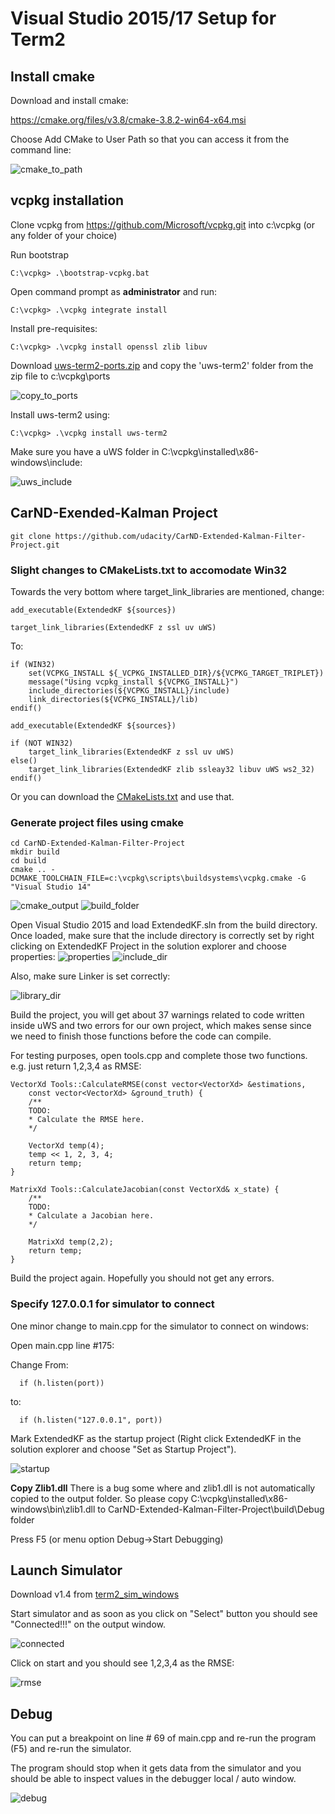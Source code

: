 # Visual Studio 2015/17 Setup for Term2

[//]: # (Image References)
[copy_to_ports]: ./images/copy_to_ports.png
[uws_include]: ./images/uws_include.png
[cmake_to_path]: ./images/cmake_to_path.png
[cmake_output]: ./images/cmake_output.png
[build_folder]: ./images/build_folder.png
[include_dir]: ./images/include_dir.png
[library_dir]: ./images/library_dir.png
[startup]: ./images/startup.png
[connected]: ./images/connected.png
[rmse]: ./images/rmse.png
[debug]: ./images/debug.png
[properties]: ./images/properties.png


## Install cmake

Download and install cmake:

https://cmake.org/files/v3.8/cmake-3.8.2-win64-x64.msi

Choose Add CMake to User Path so that you can access it from the command line:

![cmake_to_path]

## vcpkg installation

Clone vcpkg from https://github.com/Microsoft/vcpkg.git into c:\vcpkg (or any folder of your choice)

Run bootstrap

```
C:\vcpkg> .\bootstrap-vcpkg.bat
```

Open command prompt as **administrator** and run:

```
C:\vcpkg> .\vcpkg integrate install
```

Install pre-requisites:

```
C:\vcpkg> .\vcpkg install openssl zlib libuv
```

Download [uws-term2-ports.zip](https://raw.githubusercontent.com/drganjoo/term2-setup/master/uws-term2-ports.zip) and copy the 'uws-term2' folder from the zip file to c:\vcpkg\ports

![copy_to_ports]

Install uws-term2 using:

```
C:\vcpkg> .\vcpkg install uws-term2
```

Make sure you have a uWS folder in C:\vcpkg\installed\x86-windows\include:

![uws_include]

## CarND-Exended-Kalman Project

```
git clone https://github.com/udacity/CarND-Extended-Kalman-Filter-Project.git
```

### Slight changes to CMakeLists.txt to accomodate Win32

Towards the very bottom where target_link_libraries are mentioned, change:

```
add_executable(ExtendedKF ${sources})

target_link_libraries(ExtendedKF z ssl uv uWS)
```

To:

```
if (WIN32)
    set(VCPKG_INSTALL ${_VCPKG_INSTALLED_DIR}/${VCPKG_TARGET_TRIPLET})
    message("Using vcpkg_install ${VCPKG_INSTALL}")
    include_directories(${VCPKG_INSTALL}/include)
    link_directories(${VCPKG_INSTALL}/lib)
endif()

add_executable(ExtendedKF ${sources})

if (NOT WIN32)
    target_link_libraries(ExtendedKF z ssl uv uWS)
else()
    target_link_libraries(ExtendedKF zlib ssleay32 libuv uWS ws2_32)
endif()
```

Or you can download the [CMakeLists.txt](CMakeLists.txt) and use that.

### Generate project files using cmake

```
cd CarND-Extended-Kalman-Filter-Project
mkdir build
cd build
cmake .. -DCMAKE_TOOLCHAIN_FILE=c:\vcpkg\scripts\buildsystems\vcpkg.cmake -G "Visual Studio 14"
```

![cmake_output]
![build_folder]

Open Visual Studio 2015 and load ExtendedKF.sln from the build directory. Once loaded, make sure that the include directory is correctly set by right clicking on ExtendedKF Project in the solution explorer and choose properties:
![properties]
![include_dir]

Also, make sure Linker is set correctly:

![library_dir]

Build the project, you will get about 37 warnings related to code written inside uWS and two errors for our own project, which makes sense since we need to finish those functions before the code can compile.

For testing purposes, open tools.cpp and complete those two functions. e.g. just return 1,2,3,4 as RMSE:

```
VectorXd Tools::CalculateRMSE(const vector<VectorXd> &estimations,
	const vector<VectorXd> &ground_truth) {
	/**
	TODO:
	* Calculate the RMSE here.
	*/

	VectorXd temp(4);
	temp << 1, 2, 3, 4;
	return temp;
}

MatrixXd Tools::CalculateJacobian(const VectorXd& x_state) {
	/**
	TODO:
	* Calculate a Jacobian here.
	*/

	MatrixXd temp(2,2);
	return temp;
}
```

Build the project again. Hopefully you should not get any errors.

### Specify 127.0.0.1 for simulator to connect

One minor change to main.cpp for the simulator to connect on windows:

Open main.cpp line #175:

Change From:

```
  if (h.listen(port))
```

to:

```
  if (h.listen("127.0.0.1", port))

```

Mark ExtendedKF as the startup project (Right click ExtendedKF in the solution explorer and choose "Set as Startup Project").

![startup]

**Copy Zlib1.dll** There is a bug some where and zlib1.dll is not automatically copied to the output folder. So please copy C:\vcpkg\installed\x86-windows\bin\zlib1.dll to CarND-Extended-Kalman-Filter-Project\build\Debug folder

Press F5 (or menu option Debug->Start Debugging)

## Launch Simulator

Download v1.4 from [term2_sim_windows](https://github.com/udacity/self-driving-car-sim/releases)

Start simulator and as soon as you click on "Select" button you should see "Connected!!!" on the output window.

![connected]

Click on start and you should see 1,2,3,4 as the RMSE:

![rmse]

## Debug

You can put a breakpoint on line # 69 of main.cpp and re-run the program (F5) and re-run the simulator.

The program should stop when it gets data from the simulator and you should be able to inspect values in the debugger local / auto window.

![debug]

